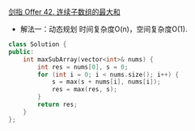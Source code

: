 [剑指 Offer 42. 连续子数组的最大和](https://leetcode.cn/problems/lian-xu-zi-shu-zu-de-zui-da-he-lcof/)

- 解法一：动态规划 时间复杂度O(n)，空间复杂度O(1).
```C++
class Solution {
public:
    int maxSubArray(vector<int>& nums) {
        int res = nums[0], s = 0;
        for (int i = 0; i < nums.size(); i++) {
            s = max(s + nums[i], nums[i]);
            res = max(res, s);
        }
        return res;
    }
};
```